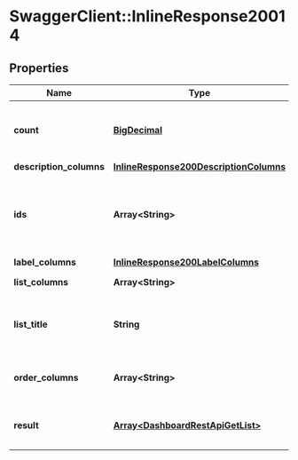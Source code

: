# SwaggerClient::InlineResponse20014

## Properties
Name | Type | Description | Notes
------------ | ------------- | ------------- | -------------
**count** | [**BigDecimal**](BigDecimal.md) | The total record count on the backend | [optional] 
**description_columns** | [**InlineResponse200DescriptionColumns**](InlineResponse200DescriptionColumns.md) |  | [optional] 
**ids** | **Array&lt;String&gt;** | A list of item ids, useful when you don&#x27;t know the column id | [optional] 
**label_columns** | [**InlineResponse200LabelColumns**](InlineResponse200LabelColumns.md) |  | [optional] 
**list_columns** | **Array&lt;String&gt;** | A list of columns | [optional] 
**list_title** | **String** | A title to render. Will be translated by babel | [optional] 
**order_columns** | **Array&lt;String&gt;** | A list of allowed columns to sort | [optional] 
**result** | [**Array&lt;DashboardRestApiGetList&gt;**](DashboardRestApiGetList.md) | The result from the get list query | [optional] 


